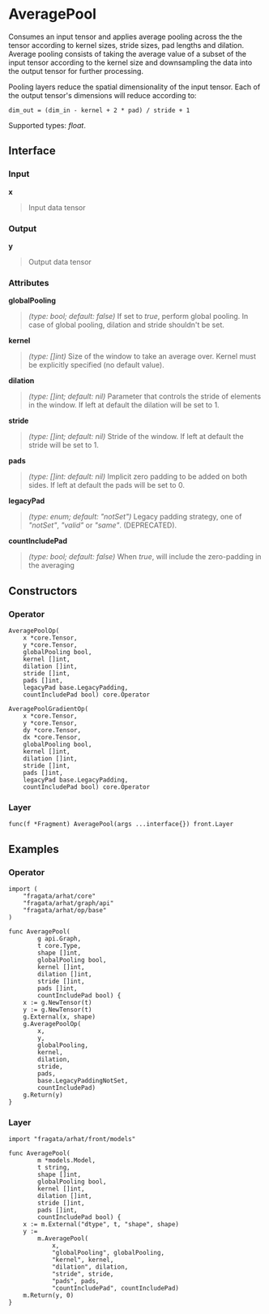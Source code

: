
# AveragePool

Consumes an input tensor and applies average pooling across the the tensor according
to kernel sizes, stride sizes, pad lengths and dilation. Average pooling consists
of taking the average value of a subset of the input tensor according to the kernel
size and downsampling the data into the output tensor for further processing.

Pooling layers reduce the spatial dimensionality of the input tensor. Each of the
output tensor's dimensions will reduce according to:

    dim_out = (dim_in - kernel + 2 * pad) / stride + 1

Supported types: *float*.

## Interface

### Input

**x**

>Input data tensor

### Output

**y**

>Output data tensor

### Attributes

**globalPooling**

>*(type: bool; default: false)* If set to *true*, perform global pooling. In case of global pooling, dilation and stride shouldn't be set.


**kernel**

>*(type: []int)* Size of the window to take an average over. Kernel must be explicitly specified (no default value).


**dilation**

>*(type: []int; default: nil)* Parameter that controls the stride of elements in the window. If left at default the dilation will be set to 1.


**stride**

>*(type: []int; default: nil)* Stride of the window. If left at default the stride will be set to 1.


**pads**

>*(type: []int: default: nil)* Implicit zero padding to be added on both sides. If left at default the pads will be set to 0.


**legacyPad**

>*(type: enum; default: "notSet")* Legacy padding strategy, one of *"notSet"*, *"valid"*  or *"same"*. (DEPRECATED).


**countIncludePad**

>*(type: bool; default: false)* When *true*, will include the zero-padding in the averaging


## Constructors

### Operator


```
AveragePoolOp(
    x *core.Tensor,
    y *core.Tensor,
    globalPooling bool,
    kernel []int,
    dilation []int,
    stride []int,
    pads []int,
    legacyPad base.LegacyPadding,
    countIncludePad bool) core.Operator

AveragePoolGradientOp(
    x *core.Tensor,
    y *core.Tensor,
    dy *core.Tensor,
    dx *core.Tensor,
    globalPooling bool,
    kernel []int,
    dilation []int,
    stride []int,
    pads []int,
    legacyPad base.LegacyPadding,
    countIncludePad bool) core.Operator
```


### Layer


```
func(f *Fragment) AveragePool(args ...interface{}) front.Layer
```


## Examples

### Operator


```
import (
    "fragata/arhat/core"
    "fragata/arhat/graph/api"
    "fragata/arhat/op/base"
)

func AveragePool(
        g api.Graph, 
        t core.Type, 
        shape []int,
        globalPooling bool,
        kernel []int,
        dilation []int,
        stride []int,
        pads []int,
        countIncludePad bool) {
    x := g.NewTensor(t)
    y := g.NewTensor(t)
    g.External(x, shape)
    g.AveragePoolOp(
        x, 
        y, 
        globalPooling, 
        kernel, 
        dilation, 
        stride, 
        pads, 
        base.LegacyPaddingNotSet, 
        countIncludePad)
    g.Return(y)
}
```


### Layer


```
import "fragata/arhat/front/models"

func AveragePool(
        m *models.Model, 
        t string, 
        shape []int,
        globalPooling bool,
        kernel []int,
        dilation []int,
        stride []int,
        pads []int,
        countIncludePad bool) {
    x := m.External("dtype", t, "shape", shape)
    y := 
        m.AveragePool(
            x,
            "globalPooling", globalPooling,
            "kernel", kernel,
            "dilation", dilation,
            "stride", stride,
            "pads", pads,
            "countIncludePad", countIncludePad)
    m.Return(y, 0)
}
```


